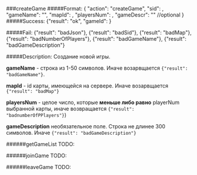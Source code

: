 ###createGame
#####Format:
    {
      "action": "createGame",
      "sid": <sid>,
      "gameName": "<gameName>",
      "mapId": <mapId>,
      "playersNum": <playersNum>,
      "gameDescr": "<gameDescription>" //optional
    }
#####Success:
      {"result": "ok", "gameId": <gameId>}
      
#####Fail:
      {"result": "badJson"},
      {"result": "badSid"},
      {"result": "badMap"},
      {"result": "badNumberOfPlayers"},
      {"result": "badGameName"},
      {"result": "badGameDescription"}
      
#####Description:
Создание новой игры.

**gameName** - строка из 1-50 символов. Иначе возарвщается `{"result": "badGameName"}`. 

**mapId** - id карты, имеющейся на сервере. Иначе возарвщается `{"result": "badMap"}`

**playersNum** - целое число, которые  **меньше либо равно** playerNum
  выбранной карты, иначе возвращается `{"result": "badnumberOfPPlayers"}`)

**gameDescription** необязательное поле. Строка не длинее 300
  символов. Иначе `{"result": "badGameDescription"}`


######getGameList
    TODO:

######joinGame
    TODO:
    
######leaveGame
    TODO:


